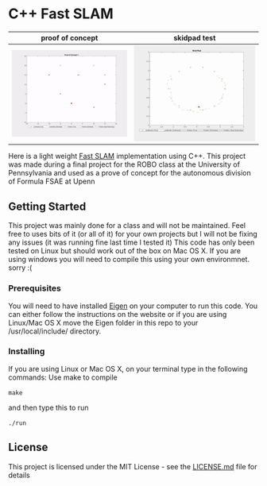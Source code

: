 # C++ Fast SLAM
proof of concept    | skidpad test
:-------------------------:|:-------------------------:
![example1](https://github.com/dskart/ROBO_fast_slam/blob/master/gifs/example.gif)|  ![example2](https://github.com/dskart/ROBO_fast_slam/blob/master/gifs/example2.gif)

Here is a light weight [Fast SLAM](http://robots.stanford.edu/papers/montemerlo.fastslam-tr.pdf) implementation using C++. This project was made during a final project for the ROBO class at the University of Pennsylvania and used as a prove of concept for the autonomous division of Formula FSAE at Upenn 

## Getting Started

This project was mainly done for a class and will not be maintained. Feel free to uses bits of it (or all of it) for your own projects but I will not be fixing any issues (it was running fine last time I tested it)
This code has only been tested on Linux but should work out of the box on Mac OS X. If you are using windows you will need to compile this using your own environmnet. sorry :(

### Prerequisites

You will need to have installed [Eigen](https://eigen.tuxfamily.org/dox/GettingStarted.html) on your computer to run this code.
You can either follow the instructions on the website or if you are using Linux/Mac OS X move the Eigen folder in this repo to your /usr/local/include/ directory.

### Installing

If you are using Linux or Mac OS X, on your terminal type in the following commands:
Use make to compile
```
make
```
and then type this to run
```
./run
```

## License

This project is licensed under the MIT License - see the [LICENSE.md](LICENSE.md) file for details
